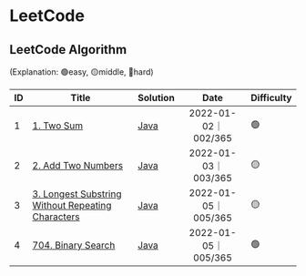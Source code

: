 # LeetCode
## LeetCode Algorithm

(Explanation: 🟢easy, 🟡middle, 🔴hard)

| ID   | Title                                                        | Solution                                                     |        Date         | Difficulty |
| ---- | ------------------------------------------------------------ | ------------------------------------------------------------ | :-----------------: | ---------- |
| 1    | [1. Two Sum](https://leetcode-cn.com/problems/two-sum/)      | [Java](algorithms/java/src/TwoSum/TwoSum.java)               | 2022-01-02｜002/365 | 🟢          |
| 2    | [2. Add Two Numbers](https://leetcode-cn.com/problems/add-two-numbers/submissions/) | [Java](algorithms/java/src/AddTwoNumbers/AddTwoNumbers.java) | 2022-01-03｜003/365 | 🟡          |
| 3    | [3. Longest Substring Without Repeating Characters](https://leetcode-cn.com/problems/longest-substring-without-repeating-characters/) | [Java](algorithms/java/src/LongestSubstringWithoutRepeatingCharacters/LongestSubstringWithoutRepeatingCharacters.java) | 2022-01-05｜005/365 | 🟡          |
| 4    | [704. Binary Search](https://leetcode-cn.com/problems/binary-search/) | [Java](algorithms/java/src/BinarySearch/BinarySearch.java)   | 2022-01-05｜005/365 | 🟢          |

